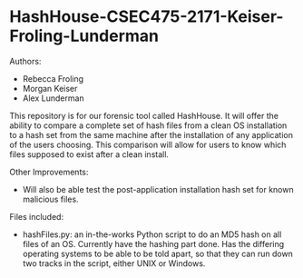 # HashHouse-CSEC475-2171-Keiser-Froling-Lunderman

Authors:
 - Rebecca Froling
 - Morgan Keiser
 - Alex Lunderman

This repository is for our forensic tool called HashHouse. 
It will offer the ability to compare a complete set of hash files from a clean OS installation to a hash set from the same machine after the installation of any application of the users choosing.
This comparison will allow for users to know which files supposed to exist after a clean install.

Other Improvements:
- Will also be able test the post-application installation hash set for known malicious files.

Files included:
- hashFiles.py: an in-the-works Python script to do an MD5 hash on all files of an OS. Currently have the hashing part done. Has the differing operating systems to be able to be told apart, so that they can run down two tracks in the script, either UNIX or Windows.
